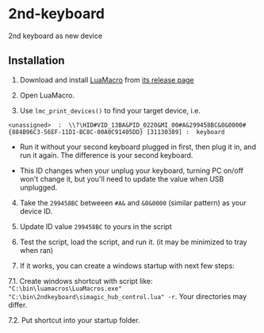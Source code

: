 # 2nd-keyboard
2nd keyboard as new device


## Installation

1. Download and install [LuaMacro](https://github.com/stevedonovan/LuaMacro) from [its release page](https://github.com/stevedonovan/LuaMacro/releases/tag/2.5.0)

2. Open LuaMacro.

3. Use `lmc_print_devices()` to find your target device, i.e.
```
<unassigned>  :  \\?\HID#VID_13BA&PID_0220&MI_00#A&299458BC&0&0000#{884B96C3-56EF-11D1-BC8C-00A0C91405DD} [31130389] :  keyboard
```

* Run it without your second keyboard plugged in first, then plug it in, and run it again. The difference is your second keyboard.

* This ID changes when your unplug your keyboard, turning PC on/off won't change it, but you'll need to update the value when USB unplugged.

4. Take the `299458BC` betweeen `#A&` and `&0&0000` (similar pattern) as your device ID.

5. Update ID value `299458BC` to yours in the script

6. Test the script, load the script, and run it. (it may be minimized to tray when ran)

7. If it works, you can create a windows startup with next few steps:

 7.1. Create windows shortcut with script like: `"C:\bin\luamacros\LuaMacros.exe" "C:\bin\2ndkeyboard\simagic_hub_control.lua" -r`. Your directories may differ. 
 
 
 7.2. Put shortcut into your startup folder.

